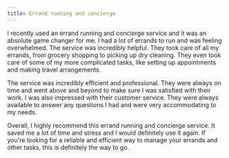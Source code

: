```yaml
---
title: Errand running and concierge
---
```


I recently used an errand running and concierge service and it was an absolute game changer for me. I had a lot of errands to run and was feeling overwhelmed. The service was incredibly helpful. They took care of all my errands, from grocery shopping to picking up dry cleaning. They even took care of some of my more complicated tasks, like setting up appointments and making travel arrangements.

The service was incredibly efficient and professional. They were always on time and went above and beyond to make sure I was satisfied with their work. I was also impressed with their customer service. They were always available to answer any questions I had and were very accommodating to my needs.

Overall, I highly recommend this errand running and concierge service. It saved me a lot of time and stress and I would definitely use it again. If you're looking for a reliable and efficient way to manage your errands and other tasks, this is definitely the way to go.